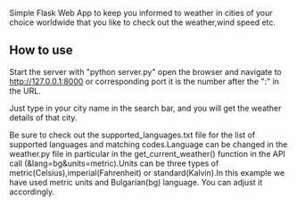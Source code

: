 Simple Flask Web App to keep you informed to weather in cities of your choice worldwide that you like to check out the weather,wind speed etc.

## How to use
Start the server with "python server.py" open the browser and navigate to http://127.0.0.1:8000 or corresponding port it is the number after the ":" in the URL.

Just type in your city name in the search bar, and you will get the weather details of that city.

Be sure to check out the supported_languages.txt file for the list of supported languages and matching codes.Language can be changed in the weather.py file in particular in the get_current_weather() function in the API call (&lang=bg&units=metric).Units can be three types of metric(Celsius),imperial(Fahrenheit) or standard(Kalvin).In this example we have used metric units and Bulgarian(bg) language. You can adjust it accordingly.